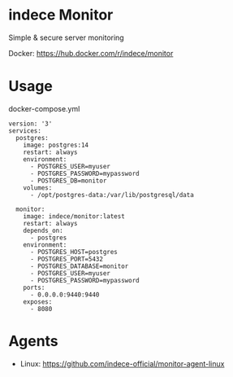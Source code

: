 # indece Monitor
Simple & secure server monitoring

Docker: https://hub.docker.com/r/indece/monitor

# Usage

docker-compose.yml
```
version: '3'
services:
  postgres:
    image: postgres:14
    restart: always
    environment:
      - POSTGRES_USER=myuser
      - POSTGRES_PASSWORD=mypassword
      - POSTGRES_DB=monitor
    volumes:
      - /opt/postgres-data:/var/lib/postgresql/data

  monitor:
    image: indece/monitor:latest
    restart: always
    depends_on:
      - postgres
    environment:
      - POSTGRES_HOST=postgres
      - POSTGRES_PORT=5432
      - POSTGRES_DATABASE=monitor
      - POSTGRES_USER=myuser
      - POSTGRES_PASSWORD=mypassword
    ports:
      - 0.0.0.0:9440:9440
    exposes:
      - 8080
```

# Agents
* Linux: https://github.com/indece-official/monitor-agent-linux
